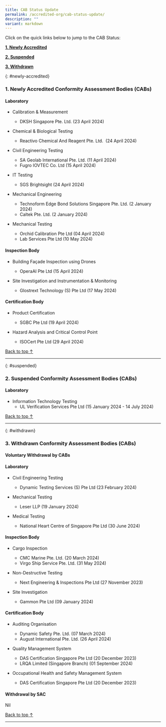 ```yaml
---
title: CAB Status Update
permalink: /accredited-org/cab-status-update/
description: ""
variant: markdown
---
```

Click on the quick links below to jump to the CAB Status:

**[1. Newly Accredited](#newly-accredited)**

**[2. Suspended](#suspended)**

**[3. Withdrawn](#withdrawn)**




{: #newly-accredited}
### 1. Newly Accredited Conformity Assessment Bodies (CABs) 
   

#### Laboratory


* Calibration & Measurement
   * DKSH Singapore Pte. Ltd. (23 April 2024)

* Chemical & Biological Testing
   * Reactivo Chemical And Reagent Pte. Ltd.  (24 April 2024)

* Civil Engineering Testing
   * SA Geolab International Pte. Ltd. (11 April 2024)
   * Fugro IOVTEC Co. Ltd (15 April 2024)

* IT Testing
   * SGS Brightsight (24 April 2024)

* Mechanical Engineering
   * Technoform Edge Bond Solutions Singapore Pte. Ltd. (2 January 2024)
   * Caltek Pte. Ltd. (2 January 2024)

* Mechanical Testing
   * Orchid Calibration Pte Ltd (04 April 2024)
   * Lab Services Pte Ltd (10 May 2024)



#### Inspection Body


* Building Façade Inspection using Drones
   * OperaAI Pte Ltd (15 April 2024)

* Site Investigation and Instrumentation & Monitoring
   * Glostrext Technology (S) Pte Ltd (17 May 2024)



#### Certification Body


* Product Certification
   * SGBC Pte Ltd (19 April 2024)
 
* Hazard Analysis and Critical Control Point
   * ISOCert Pte Ltd (29 April 2024)



[Back to top ↑](#top)

---

{: #suspended}
### 2. Suspended Conformity Assessment Bodies (CABs)



#### Laboratory


* Information Technology Testing
   * UL Verification Services Pte Ltd (15 January 2024 - 14 July 2024)

  	 
  

[Back to top ↑](#top)

---

{: #withdrawn}
### 3. Withdrawn Conformity Assessment Bodies (CABs)


#### **Voluntary Withdrawal by CABs**



#### Laboratory

* Civil Engineering Testing
  * Dynamic Testing Services (S) Pte Ltd (23 February 2024)

* Mechanical Testing
  *  Leser LLP (19 January 2024)

* Medical Testing
  *  National Heart Centre of Singapore Pte Ltd (30 June 2024)



#### Inspection Body

* Cargo Inspection
  * CMC Marine Pte. Ltd. (20 March 2024)
  * Virgo Ship Service Pte. Ltd. (31 May 2024)

* Non-Destructive Testing
  * Next Engineering & Inspections Pte Ltd (27 November 2023)

* Site Investigation
  *  Gammon Pte Ltd (09 January 2024)


#### Certification Body

* Auditing Organisation
  * Dynamic Safety Pte. Ltd. (07 March 2024)
  * August International Pte. Ltd. (26 April 2024)

* Quality Management System
  * DAS Certification Singapore Pte Ltd (20 December 2023)
  * LRQA Limited (Singapore Branch) (01 September 2024)

* Occupational Health and Safety Management System
  * DAS Certification Singapore Pte Ltd (20 December 2023)


#### **Withdrawal by SAC**

Nil



[Back to top ↑](#top)






---